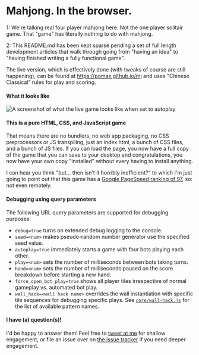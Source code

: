 # Mahjong. In the browser.

1: We're talking real four player mahjong here. Not the one player solitair game. That "game" has literally nothing to do with mahjong.

2: This README.md has been kept sparse pending a set of full length development articles that walk through going from "having an idea" to "having finished writing a fully functional game". 

The live version, which is effectively done (with tweaks of course are still happening), can be found at https://pomax.github.io/mj and uses "Chinese Classical" rules for play and scoring.

#### What it looks like

![A screenshot of what the live game looks like when set to autoplay](https://user-images.githubusercontent.com/177243/53303363-53589780-381e-11e9-8e2b-8702e56fd303.png)

#### This is a pure HTML, CSS, and JavaScript game

That means there are no bundlers, no web app packaging, no CSS preprocessors or JS transpiling, just an index.html, a bunch of CSS files, and a bunch of JS files. If you can load the page, you now have a full copy of the game that you can save to your desktop and congratulations, you now have your own copy "installed" without every having to install anything.

I can hear you think "but... then isn't it horribly inefficient?" to which I'm just going to point out that this game has a [Google PageSpeed ranking of 97](https://developers.google.com/speed/pagespeed/insights/?url=https%3A%2F%2Fpomax.github.io%2Fmj%2F), so: not even remotely.

#### Debugging using query parameters

The following URL query parameters are supported for debugging purposes:

- `debug=true` turns on extended debug logging to the console.
- `seed=<num>` makes pseudo-random number generator use the specified seed value.
- `autoplay=true` immediately starts a game with four bots playing each other.
- `play=<num>` sets the number of milliseconds between bots taking turns.
- `hand=<num>` sets the number of milliseconds paused on the score breakdown before starting a new hand.
- `force_open_bot_play=true` shows all player tiles irrespective of normal gameplay vs. automated bot play.
- `wall_hack=<wall hack name>` overrides the wall instantiation with specific tile sequences for debugging specific plays. See [`core/wall-hack.js`](https://github.com/Pomax/mj/blob/master/src/js/core/wall-hack.js) for the list of available pattern names.

#### I have (a) question(s)!

I'd be happy to answer them! Feel free to [tweet at me](https://twitter.com/TheRealPomax) for shallow engagement, or file an issue over on [the issue tracker](https://github.com/Pomax/mj/issues) if you need deeper engagement.
